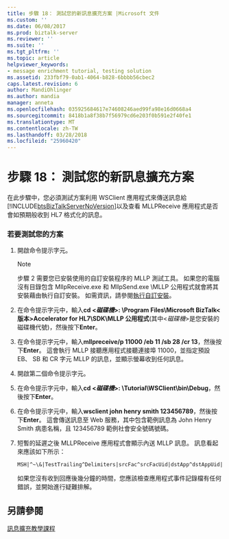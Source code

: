 ```yaml
---
title: 步驟 18： 測試您的新訊息擴充方案 |Microsoft 文件
ms.custom: ''
ms.date: 06/08/2017
ms.prod: biztalk-server
ms.reviewer: ''
ms.suite: ''
ms.tgt_pltfrm: ''
ms.topic: article
helpviewer_keywords:
- message enrichment tutorial, testing solution
ms.assetid: 233fbf79-0ab1-4064-b828-6bbbb56cbec2
caps.latest.revision: 6
author: MandiOhlinger
ms.author: mandia
manager: anneta
ms.openlocfilehash: 035925684617e74608246aed99fa98e16d0668a4
ms.sourcegitcommit: 8418b1a8f38b7f56979cd6e203f0b591e2f40fe1
ms.translationtype: MT
ms.contentlocale: zh-TW
ms.lasthandoff: 03/28/2018
ms.locfileid: "25960420"
---
```

# <a name="step-18-test-your-new-message-enrichment-solution"></a>步驟 18： 測試您的新訊息擴充方案
在此步驟中，您必須測試方案利用 WSClient 應用程式來傳送訊息給[!INCLUDE[btsBizTalkServerNoVersion](../../includes/btsbiztalkservernoversion-md.md)]以及查看 MLLPReceive 應用程式是否會如預期般收到 HL7 格式化的訊息。  
  
### <a name="to-test-your-solution"></a>若要測試您的方案  
  
1.  開啟命令提示字元。  
  
    > [!NOTE]
    >  步驟 2 需要您已安裝使用的自訂安裝程序的 MLLP 測試工具。 如果您的電腦沒有目錄包含 MllpReceive.exe 和 MllpSend.exe \MLLP 公用程式就會將其安裝藉由執行自訂安裝。 如需資訊，請參閱[執行自訂安裝](http://msdn.microsoft.com/library/e55c86e1-af63-49ba-8510-d177e1b96692)。  
  
2.  在命令提示字元中，輸入**cd \<*磁碟機*\>: \Program Files\Microsoft BizTalk\<版本\>Accelerator for HL7\SDK\MLLP 公用程式**(其中\<*磁碟機*\>是您安裝的磁碟機代號)，然後按下**Enter**。  
  
3.  在命令提示字元中，輸入**mllpreceive/p 11000 /eb 11 /sb 28 /cr 13**，然後按下**Enter**。 這會執行 MLLP 接聽應用程式接聽連接埠 11000，並指定預設 EB、 SB 和 CR 字元 MLLP 的訊息，並顯示螢幕收到任何訊息。  
  
4.  開啟第二個命令提示字元。  
  
5.  在命令提示字元中，輸入**cd \<*磁碟機*\>: \Tutorial\WSClient\bin\Debug**，然後按下**Enter**。  
  
6.  在命令提示字元中，輸入**wsclient john henry smith 123456789**，然後按下**Enter**。 這會傳送訊息至 Web 服務，其中包含範例訊息為 John Henry Smith 病患名稱，且 123456789 範例社會安全號碼號碼。  
  
7.  短暫的延遲之後 MLLPReceive 應用程式會顯示內送 MLLP 訊息。 訊息看起來應該如下所示：  
  
    ```  
    MSH|^~\&|TestTrailing^Delimiters|srcFac^srcFacUid|dstApp^dstAppUid|dstFac^dstFacUid|200307092343|sec|ADT^A04|msgid2134|P|2.2PID|||123456789||smith^john  
    ```  
  
     如果您沒有收到回應後幾分鐘的時間，您應該檢查應用程式事件記錄檔有任何錯誤，並開始進行疑難排解。  
  
## <a name="see-also"></a>另請參閱  
 [訊息擴充教學課程](../../adapters-and-accelerators/accelerator-hl7/message-enrichment-tutorial.md)